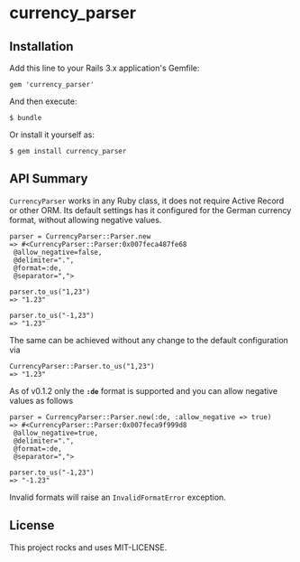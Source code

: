 # currency_parser

## Installation

Add this line to your Rails 3.x application's Gemfile:

```
gem 'currency_parser'
```

And then execute:

```
$ bundle
```

Or install it yourself as:

```
$ gem install currency_parser
```

## API Summary

`CurrencyParser` works in any Ruby class, it does not require Active
Record or other ORM.  Its default settings has it configured for the
German currency format, without allowing negative values.

```
parser = CurrencyParser::Parser.new
=> #<CurrencyParser::Parser:0x007feca487fe68
 @allow_negative=false,
 @delimiter=".",
 @format=:de,
 @separator=",">

parser.to_us("1,23")
=> "1.23"

parser.to_us("-1,23")
=> "1.23"
```

The same can be achieved without any change to the default configuration
via

```
CurrencyParser::Parser.to_us("1,23")
=> "1.23"
```

As of v0.1.2 only the **`:de`** format is supported and you can allow
negative values as follows

```
parser = CurrencyParser::Parser.new(:de, :allow_negative => true)
=> #<CurrencyParser::Parser:0x007feca9f999d8
 @allow_negative=true,
 @delimiter=".",
 @format=:de,
 @separator=",">

parser.to_us("-1,23")
=> "-1.23"
```

Invalid formats will raise an `InvalidFormatError` exception.


## License

This project rocks and uses MIT-LICENSE.
